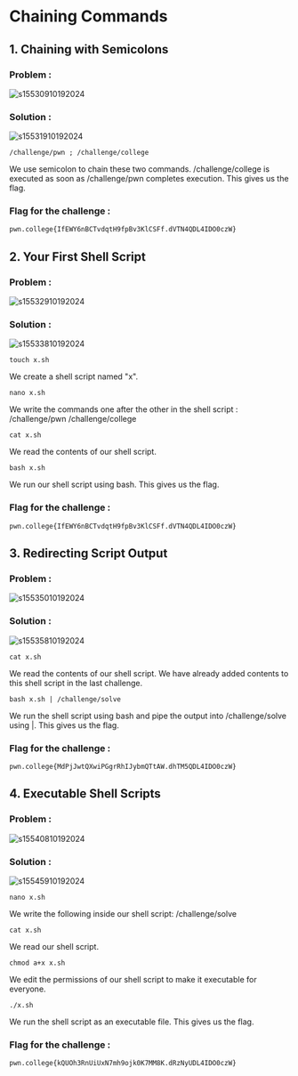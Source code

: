 # Chaining Commands
## 1. Chaining with Semicolons
### Problem :
![s15530910192024](https://a.okmd.dev/md/6713888f12f53.png)
### Solution :
![s15531910192024](https://a.okmd.dev/md/6713889899dd7.png)
```
/challenge/pwn ; /challenge/college
```
We use semicolon to chain these two commands.
/challenge/college is executed as soon as /challenge/pwn completes execution.
This gives us the flag.
### Flag for the challenge :
```
pwn.college{IfEWY6nBCTvdqtH9fpBv3KlCSFf.dVTN4QDL4IDO0czW}
```

## 2. Your First Shell Script
### Problem :
![s15532910192024](https://a.okmd.dev/md/671388a30cfa1.png)
### Solution :
![s15533810192024](https://a.okmd.dev/md/671388ab79b7a.png)
```
touch x.sh
```
We create a shell script named "x".
```
nano x.sh
```
We write the commands one after the other in the shell script :
/challenge/pwn
/challenge/college
```
cat x.sh
```
We read the contents of our shell script.
```
bash x.sh
```
We run our shell script using bash. This gives us the flag.
### Flag for the challenge :
```
pwn.college{IfEWY6nBCTvdqtH9fpBv3KlCSFf.dVTN4QDL4IDO0czW}
```

## 3. Redirecting Script Output
### Problem :
![s15535010192024](https://a.okmd.dev/md/671388b8590ff.png)
### Solution :
![s15535810192024](https://a.okmd.dev/md/671388c04c6d7.png)
```
cat x.sh
```
We read the contents of our shell script. We have already added contents to this shell script in the last challenge.
```
bash x.sh | /challenge/solve
```
We run the shell script using bash and pipe the output into /challenge/solve using |.
This gives us the flag.
### Flag for the challenge :
```
pwn.college{MdPjJwtQXwiPGgrRhIJybmQTtAW.dhTM5QDL4IDO0czW}
```

## 4. Executable Shell Scripts
### Problem :
![s15540810192024](https://a.okmd.dev/md/671388ca47a42.png)
### Solution :
![s15545910192024](https://a.okmd.dev/md/671388fd5f669.png)
```
nano x.sh
```
We write the following inside our shell script:
/challenge/solve
```
cat x.sh
```
We read our shell script.
```
chmod a+x x.sh
```
We edit the permissions of our shell script to make it executable for everyone.
```
./x.sh
```
We run the shell script as an executable file.
This gives us the flag.
### Flag for the challenge :
```
pwn.college{kQUOh3RnUiUxN7mh9ojk0K7MM8K.dRzNyUDL4IDO0czW}
```
